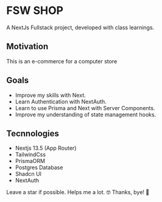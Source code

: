 # FSW SHOP
A NextJs Fullstack project, developed with class learnings.

## Motivation
This is an e-commerce for a computer store

## Goals
- Improve my skills with Next.
- Learn Authentication with NextAuth.
- Learn to use Prisma and Next with Server Components.
- Improve my understanding of state management hooks.

## Tecnnologies
- Nextjs 13.5 (App Router)
- TailwindCss
- PrismaORM
- Postgres Database
- Shadcn UI
- NextAuth

Leave a star if possible. Helps me a lot. 🤓
Thanks, bye! 🤚